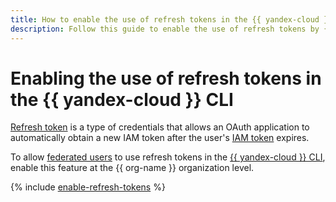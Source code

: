 ```yaml
---
title: How to enable the use of refresh tokens in the {{ yandex-cloud }} CLI
description: Follow this guide to enable the use of refresh tokens by {{ org-full-name }} federated users in the {{ yandex-cloud }} CLI.
---
```


# Enabling the use of refresh tokens in the {{ yandex-cloud }} CLI

[Refresh token](../../iam/concepts/authorization/refresh-token.md) is a type of credentials that allows an OAuth application to automatically obtain a new IAM token after the user's [IAM token](../../iam/concepts/authorization/iam-token.md) expires.

To allow [federated users](../concepts/add-federation.md) to use refresh tokens in the [{{ yandex-cloud }} CLI](../../cli/index.yaml), enable this feature at the {{ org-name }} organization level.

{% include [enable-refresh-tokens](../../_includes/organization/enable-refresh-tokens.md) %}